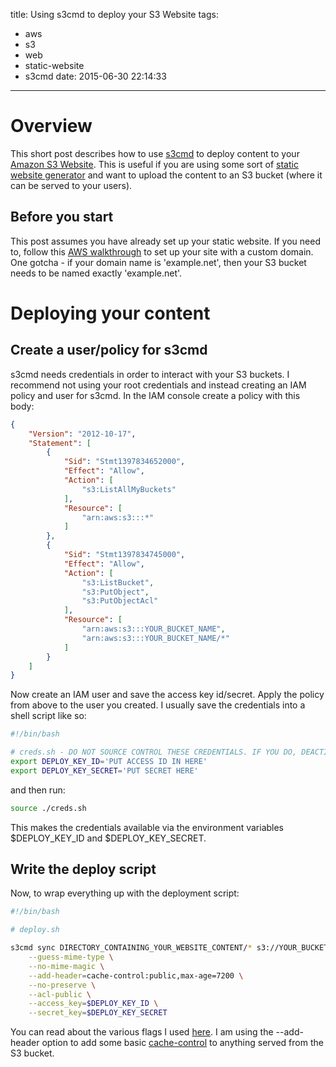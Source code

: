 title: Using s3cmd to deploy your S3 Website
tags:
  - aws
  - s3
  - web
  - static-website
  - s3cmd
date: 2015-06-30 22:14:33
---


# Overview

This short post describes how to use [s3cmd](http://s3tools.org/s3cmd) to deploy content to your [Amazon S3 Website](http://docs.aws.amazon.com/AmazonS3/latest/dev/WebsiteHosting.html). This is useful if you are using some sort of [static website generator](http://nilclass.com/courses/what-is-a-static-website/) and want to upload the content to an S3 bucket (where it can be served to your users).

## Before you start

This post assumes you have already set up your static website. If you need to, follow this [AWS walkthrough](http://docs.aws.amazon.com/AmazonS3/latest/dev/website-hosting-custom-domain-walkthrough.html) to set up your site with a custom domain. One gotcha - if your domain name is 'example.net', then your S3 bucket needs to be named exactly 'example.net'.

# Deploying your content

## Create a user/policy for s3cmd

s3cmd needs credentials in order to interact with your S3 buckets. I recommend not using your root credentials and instead creating an IAM policy and user for s3cmd. In the IAM console create a policy with this body:
``` JSON
{
    "Version": "2012-10-17",
    "Statement": [
        {
            "Sid": "Stmt1397834652000",
            "Effect": "Allow",
            "Action": [
                "s3:ListAllMyBuckets"
            ],
            "Resource": [
                "arn:aws:s3:::*"
            ]
        },
        {
            "Sid": "Stmt1397834745000",
            "Effect": "Allow",
            "Action": [
                "s3:ListBucket",
                "s3:PutObject",
                "s3:PutObjectAcl"
            ],
            "Resource": [
                "arn:aws:s3:::YOUR_BUCKET_NAME",
                "arn:aws:s3:::YOUR_BUCKET_NAME/*"
            ]
        }
    ]
}
```

Now create an IAM user and save the access key id/secret. Apply the policy from above to the user you created. I usually save the credentials into a shell script like so:
``` bash
#!/bin/bash

# creds.sh - DO NOT SOURCE CONTROL THESE CREDENTIALS. IF YOU DO, DEACTIVATE THEM IMMEDIATELY.
export DEPLOY_KEY_ID='PUT ACCESS ID IN HERE'
export DEPLOY_KEY_SECRET='PUT SECRET HERE'
```

and then run:
``` bash
source ./creds.sh
```

This makes the credentials available via the environment variables $DEPLOY_KEY_ID and $DEPLOY_KEY_SECRET.

## Write the deploy script

Now, to wrap everything up with the deployment script:
``` bash
#!/bin/bash

# deploy.sh

s3cmd sync DIRECTORY_CONTAINING_YOUR_WEBSITE_CONTENT/* s3://YOUR_BUCKET_NAME/ \
    --guess-mime-type \
    --no-mime-magic \
    --add-header=cache-control:public,max-age=7200 \
    --no-preserve \
    --acl-public \
    --access_key=$DEPLOY_KEY_ID \
    --secret_key=$DEPLOY_KEY_SECRET
```

You can read about the various flags I used [here](http://s3tools.org/usage). I am using the --add-header option to add some basic [cache-control](http://www.mobify.com/blog/beginners-guide-to-http-cache-headers/) to anything served from the S3 bucket.


